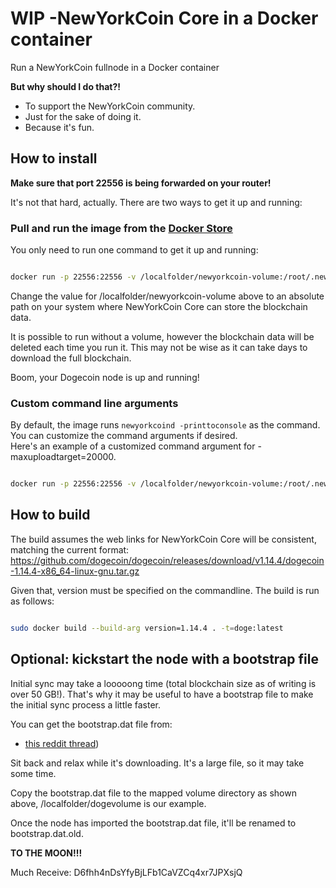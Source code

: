 # WIP -NewYorkCoin Core in a Docker container

Run a NewYorkCoin fullnode in a Docker container

**But why should I do that?!**

* To support the NewYorkCoin community.
* Just for the sake of doing it.
* Because it's fun.

## How to install

**Make sure that port 22556 is being forwarded on your router!**

It's not that hard, actually. There are two ways to get it up and running:

### Pull and run the image from the [Docker Store](https://hub.docker.com/r/NewYorkCoin-NYC/newyorkcoin-node)

You only need to run one command to get it up and running:

```bash

docker run -p 22556:22556 -v /localfolder/newyorkcoin-volume:/root/.newyorkcoin NewYorkCoinNYC/newyorkcoin-node:latest

```

Change the value for /localfolder/newyorkcoin-volume above to an absolute path on your system where NewYorkCoin Core can store the blockchain data.

It is possible to run without a volume, however the blockchain data will be deleted each time you run it.  This may not be wise as 
it can take days to download the full blockchain.

Boom, your Dogecoin node is up and running!

### Custom command line arguments

By default, the image runs ```newyorkcoind -printtoconsole``` as the command.  You can customize the command arguments if desired.  
Here's an example of a customized command argument for -maxuploadtarget=20000.

```bash

docker run -p 22556:22556 -v /localfolder/newyorkcoin-volume:/root/.newyorkcoin NewYorkCoinNYC/newyorkcoin-node:latest newyorkcoind -printtoconsole -maxuploadtarget=20000

```

## How to build

The build assumes the web links for NewYorkCoin Core will be consistent, matching the current format:  https://github.com/dogecoin/dogecoin/releases/download/v1.14.4/dogecoin-1.14.4-x86_64-linux-gnu.tar.gz

Given that, version must be specified on the commandline.  The build is run as follows:

```bash

sudo docker build --build-arg version=1.14.4 . -t=doge:latest

```

## Optional: kickstart the node with a bootstrap file

Initial sync may take a looooong time (total blockchain size as of writing is over 50 GB!). That's why it may be useful to have a bootstrap file to make the initial sync process a little faster.

You can get the bootstrap.dat file from:

* [this reddit thread](https://www.reddit.com/r/dogecoin/comments/mtzwdh/latest_dogecoin_core_bootstrap_11th_april_2021/))

Sit back and relax while it's downloading. It's a large file, so it may take some time.

Copy the bootstrap.dat file to the mapped volume directory as shown above, /localfolder/dogevolume is our example.

Once the node has imported the bootstrap.dat file, it'll be renamed to bootstrap.dat.old.

**TO THE MOON!!!**

Much Receive: D6fhh4nDsYfyBjLFb1CaVZCq4xr7JPXsjQ
